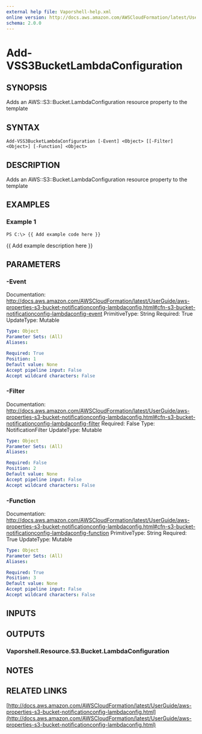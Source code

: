 ```yaml
---
external help file: Vaporshell-help.xml
online version: http://docs.aws.amazon.com/AWSCloudFormation/latest/UserGuide/aws-properties-s3-bucket-notificationconfig-lambdaconfig.html
schema: 2.0.0
---
```


# Add-VSS3BucketLambdaConfiguration

## SYNOPSIS
Adds an AWS::S3::Bucket.LambdaConfiguration resource property to the template

## SYNTAX

```
Add-VSS3BucketLambdaConfiguration [-Event] <Object> [[-Filter] <Object>] [-Function] <Object>
```

## DESCRIPTION
Adds an AWS::S3::Bucket.LambdaConfiguration resource property to the template

## EXAMPLES

### Example 1
```
PS C:\> {{ Add example code here }}
```

{{ Add example description here }}

## PARAMETERS

### -Event
Documentation: http://docs.aws.amazon.com/AWSCloudFormation/latest/UserGuide/aws-properties-s3-bucket-notificationconfig-lambdaconfig.html#cfn-s3-bucket-notificationconfig-lambdaconfig-event
PrimitiveType: String
Required: True
UpdateType: Mutable

```yaml
Type: Object
Parameter Sets: (All)
Aliases: 

Required: True
Position: 1
Default value: None
Accept pipeline input: False
Accept wildcard characters: False
```

### -Filter
Documentation: http://docs.aws.amazon.com/AWSCloudFormation/latest/UserGuide/aws-properties-s3-bucket-notificationconfig-lambdaconfig.html#cfn-s3-bucket-notificationconfig-lambdaconfig-filter
Required: False
Type: NotificationFilter
UpdateType: Mutable

```yaml
Type: Object
Parameter Sets: (All)
Aliases: 

Required: False
Position: 2
Default value: None
Accept pipeline input: False
Accept wildcard characters: False
```

### -Function
Documentation: http://docs.aws.amazon.com/AWSCloudFormation/latest/UserGuide/aws-properties-s3-bucket-notificationconfig-lambdaconfig.html#cfn-s3-bucket-notificationconfig-lambdaconfig-function
PrimitiveType: String
Required: True
UpdateType: Mutable

```yaml
Type: Object
Parameter Sets: (All)
Aliases: 

Required: True
Position: 3
Default value: None
Accept pipeline input: False
Accept wildcard characters: False
```

## INPUTS

## OUTPUTS

### Vaporshell.Resource.S3.Bucket.LambdaConfiguration

## NOTES

## RELATED LINKS

[http://docs.aws.amazon.com/AWSCloudFormation/latest/UserGuide/aws-properties-s3-bucket-notificationconfig-lambdaconfig.html](http://docs.aws.amazon.com/AWSCloudFormation/latest/UserGuide/aws-properties-s3-bucket-notificationconfig-lambdaconfig.html)

